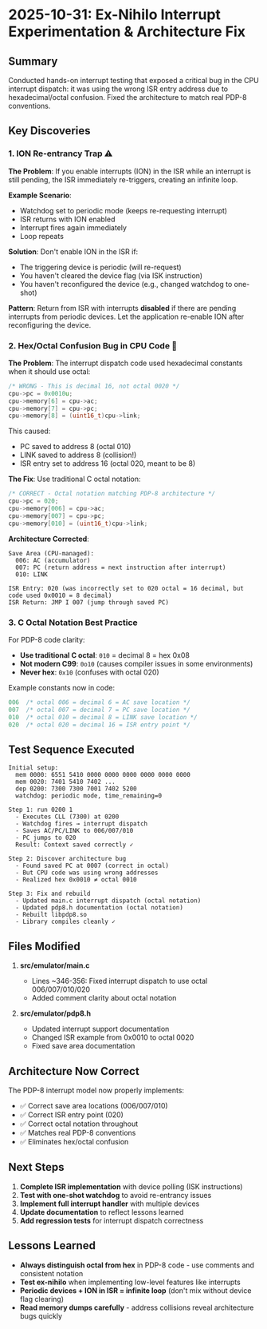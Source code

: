 # 2025-10-31: Ex-Nihilo Interrupt Experimentation & Architecture Fix

## Summary

Conducted hands-on interrupt testing that exposed a critical bug in the CPU interrupt dispatch: it was using the wrong ISR entry address due to hexadecimal/octal confusion. Fixed the architecture to match real PDP-8 conventions.

## Key Discoveries

### 1. ION Re-entrancy Trap ⚠️

**The Problem**: If you enable interrupts (ION) in the ISR while an interrupt is still pending, the ISR immediately re-triggers, creating an infinite loop.

**Example Scenario**:
- Watchdog set to periodic mode (keeps re-requesting interrupt)
- ISR returns with ION enabled
- Interrupt fires again immediately
- Loop repeats

**Solution**: Don't enable ION in the ISR if:
- The triggering device is periodic (will re-request)
- You haven't cleared the device flag (via ISK instruction)
- You haven't reconfigured the device (e.g., changed watchdog to one-shot)

**Pattern**: Return from ISR with interrupts **disabled** if there are pending interrupts from periodic devices. Let the application re-enable ION after reconfiguring the device.

### 2. Hex/Octal Confusion Bug in CPU Code 🐛

**The Problem**: The interrupt dispatch code used hexadecimal constants when it should use octal:

```c
/* WRONG - This is decimal 16, not octal 0020 */
cpu->pc = 0x0010u;
cpu->memory[6] = cpu->ac;
cpu->memory[7] = cpu->pc;
cpu->memory[8] = (uint16_t)cpu->link;
```

This caused:
- PC saved to address 8 (octal 010)
- LINK saved to address 8 (collision!)
- ISR entry set to address 16 (octal 020, meant to be 8)

**The Fix**: Use traditional C octal notation:

```c
/* CORRECT - Octal notation matching PDP-8 architecture */
cpu->pc = 020;
cpu->memory[006] = cpu->ac;
cpu->memory[007] = cpu->pc;
cpu->memory[010] = (uint16_t)cpu->link;
```

**Architecture Corrected**:
```
Save Area (CPU-managed):
  006: AC (accumulator)
  007: PC (return address = next instruction after interrupt)
  010: LINK

ISR Entry: 020 (was incorrectly set to 020 octal = 16 decimal, but code used 0x0010 = 8 decimal)
ISR Return: JMP I 007 (jump through saved PC)
```

### 3. C Octal Notation Best Practice

For PDP-8 code clarity:
- **Use traditional C octal**: `010` = decimal 8 = hex 0x08
- **Not modern C99**: `0o10` (causes compiler issues in some environments)
- **Never hex**: `0x10` (confuses with octal 020)

Example constants now in code:
```c
006  /* octal 006 = decimal 6 = AC save location */
007  /* octal 007 = decimal 7 = PC save location */
010  /* octal 010 = decimal 8 = LINK save location */
020  /* octal 020 = decimal 16 = ISR entry point */
```

## Test Sequence Executed

```
Initial setup:
  mem 0000: 6551 5410 0000 0000 0000 0000 0000 0000
  mem 0020: 7401 5410 7402 ...
  dep 0200: 7300 7300 7001 7402 5200
  watchdog: periodic mode, time_remaining=0

Step 1: run 0200 1
  - Executes CLL (7300) at 0200
  - Watchdog fires → interrupt dispatch
  - Saves AC/PC/LINK to 006/007/010
  - PC jumps to 020
  Result: Context saved correctly ✓

Step 2: Discover architecture bug
  - Found saved PC at 0007 (correct in octal)
  - But CPU code was using wrong addresses
  - Realized hex 0x0010 ≠ octal 0010

Step 3: Fix and rebuild
  - Updated main.c interrupt dispatch (octal notation)
  - Updated pdp8.h documentation (octal notation)
  - Rebuilt libpdp8.so
  - Library compiles cleanly ✓
```

## Files Modified

1. **src/emulator/main.c**
   - Lines ~346-356: Fixed interrupt dispatch to use octal 006/007/010/020
   - Added comment clarity about octal notation

2. **src/emulator/pdp8.h**
   - Updated interrupt support documentation
   - Changed ISR example from 0x0010 to octal 0020
   - Fixed save area documentation

## Architecture Now Correct

The PDP-8 interrupt model now properly implements:
- ✅ Correct save area locations (006/007/010)
- ✅ Correct ISR entry point (020)
- ✅ Correct octal notation throughout
- ✅ Matches real PDP-8 conventions
- ✅ Eliminates hex/octal confusion

## Next Steps

1. **Complete ISR implementation** with device polling (ISK instructions)
2. **Test with one-shot watchdog** to avoid re-entrancy issues
3. **Implement full interrupt handler** with multiple devices
4. **Update documentation** to reflect lessons learned
5. **Add regression tests** for interrupt dispatch correctness

## Lessons Learned

- **Always distinguish octal from hex** in PDP-8 code - use comments and consistent notation
- **Test ex-nihilo** when implementing low-level features like interrupts
- **Periodic devices + ION in ISR = infinite loop** (don't mix without device flag clearing)
- **Read memory dumps carefully** - address collisions reveal architecture bugs quickly
